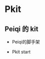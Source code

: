 <!--
 * @Author: guokai
 * @Date: 2020-10-28 21:12:14
 * @LastEditTime: 2020-10-28 21:13:16
 * @LastEditors: guokai
 * @FilePath: /Pkit/README.md
-->
# Pkit
## Peiqi 的 kit
- Peiqi的脚手架

- Pkit start